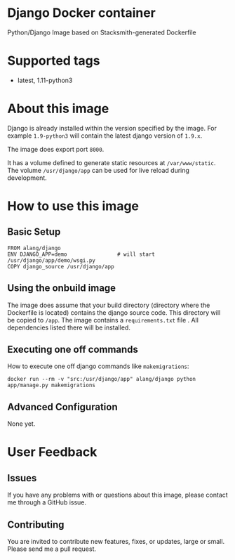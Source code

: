# Django Docker container
Python/Django Image based on Stacksmith-generated Dockerfile

# Supported tags
-   latest, 1.11-python3

# About this image
Django is already installed within the version specified by the image.
For example `1.9-python3` will contain the latest django version of `1.9.x`.

The image does export port `8000`.

It has a volume defined to generate static resources at `/var/www/static`.
The volume `/usr/django/app` can be used for live reload during development.

# How to use this image

## Basic Setup

    FROM alang/django
    ENV DJANGO_APP=demo                # will start /usr/django/app/demo/wsgi.py
    COPY django_source /usr/django/app

## Using the onbuild image

The image does assume that your build directory (directory where the Dockerfile is located) contains  the django source code. 
This directory will be copied to `/app`.
The image contains a `requirements.txt` file . All dependencies listed there will be installed.

## Executing one off commands

How to execute one off django commands like `makemigrations`:

    docker run --rm -v "src:/usr/django/app" alang/django python app/manage.py makemigrations

## Advanced Configuration

None yet.

# User Feedback

## Issues
If you have any problems with or questions about this image, please contact me through a GitHub issue.

## Contributing
You are invited to contribute new features, fixes, or updates, large or small.
Please send me a pull request.